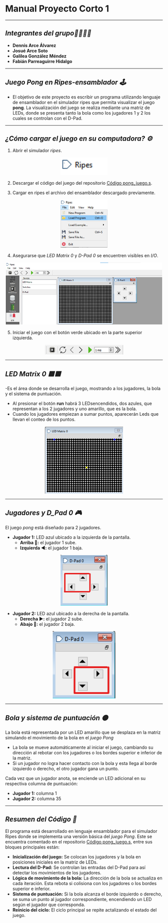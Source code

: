 # Manual Proyecto Corto 1 

---

## *Integrantes del grupo👩‍💻👨‍💻*
- **Dennis Arce Álvarez**
- **Josué Arce Soto**
- **Galilea González Méndez**
- **Fabián Parreaguirre Hidalgo**

---
## *Juego Pong en Ripes-ensamblador 🕹️*

- El objetivo de este proyecto es escribir un programa utilizando lenguaje de ensamblador en el simulador ripes que permita visualizar el juego **pong**. La visualización del juego se realiza mediante una matriz de LEDs, donde se presenta tanto la bola como los jugadores 1 y 2 los cuales se controlan con el D-Pad.

---

## *¿Cómo cargar el juego en su computadora? ⚙️*
1. Abrir el simulador *ripes*.
<p align="center">
  <img src="ripes.png" width="150"/>
</p>

2. Descargar el código del juego del repositorio  [Código pong_juego.s](https://github.com/fabianparrea/ProyectoDigitales/blob/main/pong_juego.s).

3. Cargar en ripes el archivo del ensamblador descargado previamente.
<p align="center">
  <img src="load.png" width="150"/>
</p>

4. Asegurarse que *LED Matrix 0* y *D-Pad 0* se encuentren visibles en *I/O*.
<p align="center">
  <img src="Matrix_dpad.png" width="500"/>
</p>

5. Iniciar el juego con el botón verde ubicado en la parte superior izquierda.
<p align="center">
  <img src="run.png" width="250"/>
</p>

---

## *LED Matrix 0 🟨🟦*
-Es el área donde se desarrolla el juego, mostrando a los jugadores, la bola y el sistema de puntuación.
- Al presionar el botón **run** habrá 3 LEDsencendidos, dos azules, que representan a los 2 jugadores y uno amarillo, que es la bola.
- Cuando los jugadores empiezan a sumar puntos, aparecerán Leds que llevan el conteo de los puntos. 

<p align="center">
  <img src="matrix_inicial.png" width="250"/>
</p>

---

## *Jugadores y D_Pad 0 🎮*
El juego *pong* está diseñado para 2 jugadores.
- **Jugador 1:** LED azul ubicado a la izquierda de la pantalla.
  - **Arriba 🔼:** el jugador 1 sube. 
  - **Izquierda ◀️:** el jugador 1 baja.
    
<p align="center">
  <img src="dpad1.png" width="150"/>
</p>

- **Jugador 2:**  LED azul ubicado a la derecha de la pantalla.
  - **Derecha ▶️:** el jugador 2 sube.
  - **Abajo 🔽:** el jugador 2 baja.

<p align="center">
  <img src="dpad2.png" width="200"/>
</p>

---

## *Bola y sistema de puntuación 🟡*
La bola está representada por un LED amarillo que se desplaza en la matriz simulando el movimiento de la bola en el *juego Pong*
- La bola se mueve automáticamente al iniciar el juego, cambiando su dirección al rebotar con los jugadores o los bordes superior e inferior de la matriz.
- Si un jugador no logra hacer contacto con la bola y esta llega al borde izquierdo o derecho, el otro jugador gana un punto.
  
Cada vez que un jugador anota, se enciende un LED adicional en su respectiva columna de puntuación:

- **Jugador 1:** columna 1
- **Jugador 2:** columna 35

---

## *Resumen del Código 🧾*

El programa está desarrollado en lenguaje ensamblador para el simulador Ripes donde se implementa una versión básica del *juego Pong*. Este se encuentra comentado en el repositorio [Código pong_juego.s](https://github.com/fabianparrea/ProyectoDigitales/blob/main/pong_juego.s), entre sus bloques principales están:

- **Inicialización del juego:** Se colocan los jugadores y la bola en posiciones iniciales en la matriz de LEDs.
- **Lectura del D-Pad:** Se controlan las entradas del D-Pad para así detectar los movimientos de los jugadores.
- **Lógica de movimiento de la bola:** La dirección de la bola se actualiza en cada iteración. Esta rebota si colisiona con los jugadores o los bordes superior e inferior.
- **Sistema de puntuación:** Si la bola alcanza el borde izquierdo o derecho, se suma un punto al jugador correspondiente, encendiendo un LED según el jugador que corresponda. 
- **Reinicio del ciclo:** El ciclo principal se repite actalizando el estado del juego. 

